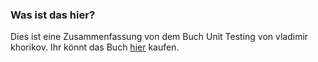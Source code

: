 ### Was ist das hier?
Dies ist eine Zusammenfassung von dem Buch Unit Testing von vladimir khorikov.
Ihr könnt das Buch [hier](https://www.amazon.de/Unit-Testing-Principles-Practices-Patterns-ebook/dp/B09782L692/ref=sr_1_1?__mk_de_DE=%C3%85M%C3%85%C5%BD%C3%95%C3%91&keywords=unit+testing+khorikov&sr=8-1) kaufen.
